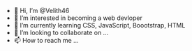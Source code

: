 - 👋 Hi, I’m @Velith46
- 👀 I’m interested in becoming a web devloper
- 🌱 I’m currently learning CSS, JavaScript, Boootstrap, HTML
- 💞️ I’m looking to collaborate on ...
- 📫 How to reach me ...

<!---
Velith46/Velith46 is a ✨ special ✨ repository because its `README.md` (this file) appears on your GitHub profile.
You can click the Preview link to take a look at your changes.
--->
